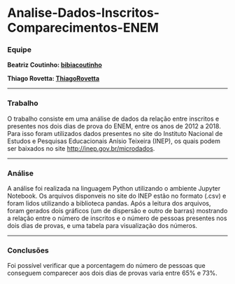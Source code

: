 # Analise-Dados-Inscritos-Comparecimentos-ENEM

### **Equipe**

**Beatriz Coutinho: [bibiacoutinho](https://github.com/bibiacoutinho)**

**Thiago Rovetta: [ThiagoRovetta](https://github.com/ThiagoRovetta)**

---

### **Trabalho**

O trabalho consiste em uma análise de dados da relação entre inscritos e presentes nos dois dias de prova do ENEM, entre os anos de 2012 a 2018. Para isso foram utilizados dados presentes no site do Instituto Nacional de Estudos e Pesquisas Educacionais Anísio Teixeira (INEP), os quais podem ser baixados no site http://inep.gov.br/microdados.

---

### **Análise**

A análise foi realizada na linguagem Python utilizando o ambiente Jupyter Notebook. Os arquivos disponveis no site do INEP estão no formato (.csv) e foram lidos utilizando a biblioteca pandas. Após a leitura dos arquivos, foram gerados dois gráficos (um de dispersão e outro de barras) mostrando a relação entre o número de inscritos e o número de pessoas presentes nos dois dias de provas, e uma tabela para visualização dos números.

---

### **Conclusões**

Foi possível verificar que a porcentagem do número de pessoas que conseguem comparecer aos dois dias de provas varia entre 65% e 73%.
